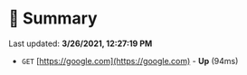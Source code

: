 # 📖 Summary
Last updated: **3/26/2021, 12:27:19 PM**

- `GET` [https://google.com](https://google.com) - **Up** (94ms)
